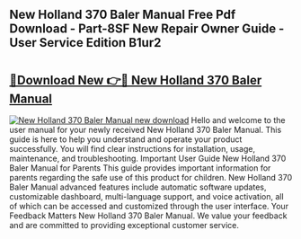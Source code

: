 ## New Holland 370 Baler Manual Free Pdf Download - Part-8SF New Repair Owner Guide - User Service Edition B1ur2

# <h2><a href="http://bc91229.oget.top/?id=New+Holland+370+Baler+Manual">🔗Download New 👉🔴 New Holland 370 Baler Manual</a></h2>

[![New Holland 370 Baler Manual new download](https://i.imgur.com/5g1atiW.png)](http://bc91229.oget.top/?id=New+Holland+370+Baler+Manual)
Hello and welcome to the user manual for your newly received New Holland 370 Baler Manual. This guide is here to help you understand and operate your product successfully. You will find clear instructions for installation, usage, maintenance, and troubleshooting. Important User Guide New Holland 370 Baler Manual for Parents This guide provides important information for parents regarding the safe use of this product for children. New Holland 370 Baler Manual advanced features include automatic software updates, customizable dashboard, multi-language support, and voice activation, all of which can be accessed and customized through the user interface. Your Feedback Matters New Holland 370 Baler Manual. We value your feedback and are committed to providing exceptional customer service.
